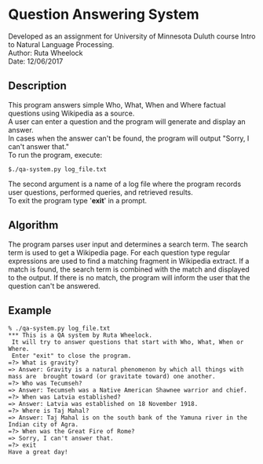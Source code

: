 # Question Answering System
Developed as an assignment for University of Minnesota Duluth course Intro to Natural Language Processing.  
Author: Ruta Wheelock  
Date: 12/06/2017  

## Description
This program answers simple Who, What, When and Where
factual questions using Wikipedia as a source.  
A user can enter a question and the program
will generate and display an answer.  
In cases when the answer can't be found, the program 
will output "Sorry, I can't answer that."  
To run the program, execute:
```
$./qa-system.py log_file.txt
```
The second argument is a name of a log file
where the program records user questions, performed queries,
and retrieved results.  
To exit the program type '**exit**' in a prompt.

## Algorithm
The program parses user input and determines a search term.
The search term is used to get a Wikipedia page.
For each question type regular expressions are used
to find a matching fragment in Wikipedia extract.
If a match is found, the search term is combined with
the match and displayed to the output.
If there is no match, the program will inform the user
that the question can't be answered.

## Example
```
% ./qa-system.py log_file.txt
*** This is a QA system by Ruta Wheelock.
 It will try to answer questions that start with Who, What, When or Where.
 Enter "exit" to close the program.
=?> What is gravity?
=> Answer: Gravity is a natural phenomenon by which all things with mass are  brought toward (or gravitate toward) one another.
=?> Who was Tecumseh?
=> Answer: Tecumseh was a Native American Shawnee warrior and chief.
=?> When was Latvia established?
=> Answer: Latvia was established on 18 November 1918.
=?> Where is Taj Mahal?
=> Answer: Taj Mahal is on the south bank of the Yamuna river in the Indian city of Agra.
=?> When was the Great Fire of Rome?
=> Sorry, I can't answer that.
=?> exit
Have a great day!
```
